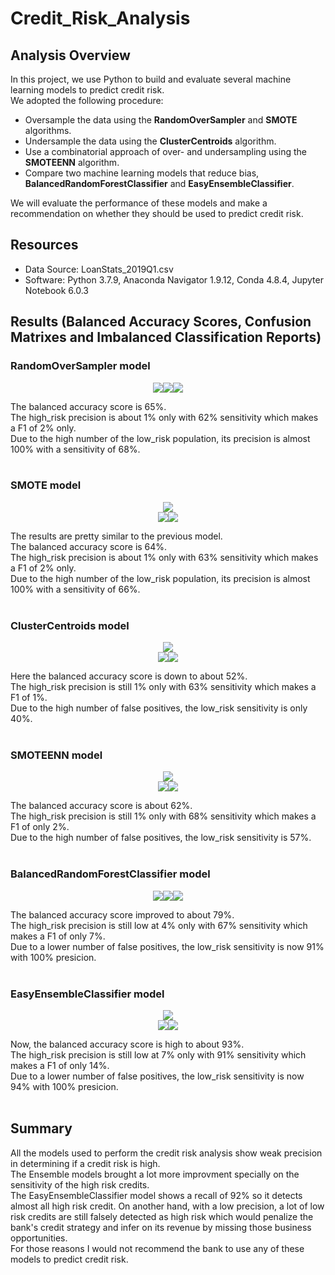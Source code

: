 # Credit_Risk_Analysis

## Analysis Overview
In this project, we use Python to build and evaluate several machine learning models to predict credit risk.\
We adopted the following procedure:
- Oversample the data using the **RandomOverSampler** and **SMOTE** algorithms.
- Undersample the data using the **ClusterCentroids** algorithm.
- Use a combinatorial approach of over- and undersampling using the **SMOTEENN** algorithm.
- Compare two machine learning models that reduce bias, **BalancedRandomForestClassifier** and **EasyEnsembleClassifier**.

We will evaluate the performance of these models and make a recommendation on whether they should be used to predict credit risk.

## Resources
- Data Source: LoanStats_2019Q1.csv
- Software: Python 3.7.9, Anaconda Navigator 1.9.12, Conda 4.8.4, Jupyter Notebook 6.0.3

## Results (Balanced Accuracy Scores, Confusion Matrixes and Imbalanced Classification Reports)

### RandomOverSampler model
<p align="center">
  <img src="https://user-images.githubusercontent.com/68669675/99927593-783bb080-2d0b-11eb-8dda-30917e42c517.png"><img src="https://user-images.githubusercontent.com/68669675/99927595-78d44700-2d0b-11eb-891f-2dd0b308f312.png"><img src="https://user-images.githubusercontent.com/68669675/99927597-796cdd80-2d0b-11eb-81f0-d71ecd340724.png">
</p>
The balanced accuracy score is 65%.<br>The high_risk precision is about 1% only with 62% sensitivity which makes a F1 of 2% only.<br>Due to the high number of the low_risk population, its precision is almost 100% with a sensitivity of 68%.
<br><br>

### SMOTE model
<p align="center">
  <img src="https://user-images.githubusercontent.com/68669675/99928062-327fe780-2d0d-11eb-9789-3b50bce5822c.png"><br><img src="https://user-images.githubusercontent.com/68669675/99928063-33187e00-2d0d-11eb-8d86-e61bc3d1df73.png"><img src="https://user-images.githubusercontent.com/68669675/99928064-33b11480-2d0d-11eb-97d5-f35aa12a2ad9.png">
</p>
The results are pretty similar to the previous model.<br>The balanced accuracy score is 64%.<br>The high_risk precision is about 1% only with 63% sensitivity which makes a F1 of 2% only.<br>Due to the high number of the low_risk population, its precision is almost 100% with a sensitivity of 66%.
<br><br>

### ClusterCentroids model
<p align="center">
  <img src="https://user-images.githubusercontent.com/68669675/99928471-e8980100-2d0e-11eb-81fa-343e9a2f2b4c.png"><br><img src="https://user-images.githubusercontent.com/68669675/99928472-e9309780-2d0e-11eb-95dd-697a356b8720.png"><img src="https://user-images.githubusercontent.com/68669675/99928475-e9309780-2d0e-11eb-9cb1-5bb5497a7e93.png">
</p>
Here the balanced accuracy score is down to about 52%.<br>The high_risk precision is still 1% only with 63% sensitivity which makes a F1 of 1%.<br>Due to the high number of false positives, the low_risk sensitivity is only 40%.
<br><br>

### SMOTEENN model
<p align="center">
  <img src="https://user-images.githubusercontent.com/68669675/99928917-d15a1300-2d10-11eb-9b0b-ca9fc4d9d51b.png"><br><img src="https://user-images.githubusercontent.com/68669675/99928919-d1f2a980-2d10-11eb-84ea-3925e5ce28bb.png"><img src="https://user-images.githubusercontent.com/68669675/99928920-d1f2a980-2d10-11eb-9836-51dfff33a7fb.png">
</p>
The balanced accuracy score is about 62%.<br>The high_risk precision is still 1% only with 68% sensitivity which makes a F1 of only 2%.<br>Due to the high number of false positives, the low_risk sensitivity is 57%.
<br><br>

### BalancedRandomForestClassifier model
<p align="center">
  <img src="https://user-images.githubusercontent.com/68669675/99929395-b8526180-2d12-11eb-9108-755b970e0610.png"><img src="https://user-images.githubusercontent.com/68669675/99929396-b8eaf800-2d12-11eb-841c-7d5b902243ad.png"><img src="https://user-images.githubusercontent.com/68669675/99929398-b9838e80-2d12-11eb-9727-ea4f9d33374c.png">
</p>
The balanced accuracy score improved to about 79%.<br>The high_risk precision is still low at 4% only with 67% sensitivity which makes a F1 of only 7%.<br>Due to a lower number of false positives, the low_risk sensitivity is now 91% with 100% presicion.
<br><br>

### EasyEnsembleClassifier model
<p align="center">
  <img src="https://user-images.githubusercontent.com/68669675/99929696-c5238500-2d13-11eb-9257-54bc815da0b0.png"><br><img src="https://user-images.githubusercontent.com/68669675/99929697-c5bc1b80-2d13-11eb-82c9-85c19344397a.png"><img src="https://user-images.githubusercontent.com/68669675/99929698-c5bc1b80-2d13-11eb-90ee-e20d9994b95d.png">
</p>
Now, the balanced accuracy score is high to about 93%.<br>The high_risk precision is still low at 7% only with 91% sensitivity which makes a F1 of only 14%.<br>Due to a lower number of false positives, the low_risk sensitivity is now 94% with 100% presicion.
<br><br>

## Summary
All the models used to perform the credit risk analysis show weak precision in determining if a credit risk is high.\
The Ensemble models brought a lot more improvment specially on the sensitivity of the high risk credits.\
The EasyEnsembleClassifier model shows a recall of 92% so it detects almost all high risk credit. On another hand, with a low precision, a lot of low risk credits are still falsely detected as high risk which would penalize the bank's credit strategy and infer on its revenue by missing those business opportunities.\
For those reasons I would not recommend the bank to use any of these models to predict credit risk.
